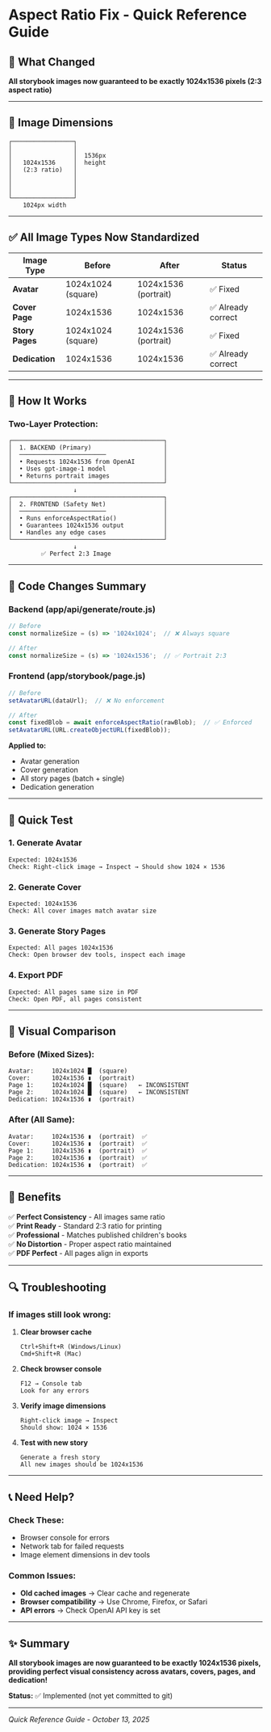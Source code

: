 # Aspect Ratio Fix - Quick Reference Guide

## 🎯 What Changed

**All storybook images now guaranteed to be exactly 1024x1536 pixels (2:3 aspect ratio)**

---

## 📐 Image Dimensions

```
┌─────────────────┐
│                 │
│                 │  1536px
│   1024x1536     │  height
│   (2:3 ratio)   │
│                 │
│                 │
│                 │
└─────────────────┘
    1024px width
```

---

## ✅ All Image Types Now Standardized

| Image Type | Before | After | Status |
|------------|--------|-------|--------|
| **Avatar** | 1024x1024 (square) | 1024x1536 (portrait) | ✅ Fixed |
| **Cover Page** | 1024x1536 | 1024x1536 | ✅ Already correct |
| **Story Pages** | 1024x1024 (square) | 1024x1536 (portrait) | ✅ Fixed |
| **Dedication** | 1024x1536 | 1024x1536 | ✅ Already correct |

---

## 🔧 How It Works

### **Two-Layer Protection:**

```
┌──────────────────────────────────────────┐
│  1. BACKEND (Primary)                    │
│  ────────────────────────                │
│  • Requests 1024x1536 from OpenAI        │
│  • Uses gpt-image-1 model                │
│  • Returns portrait images               │
└──────────────────────────────────────────┘
                  ↓
┌──────────────────────────────────────────┐
│  2. FRONTEND (Safety Net)                │
│  ────────────────────────                │
│  • Runs enforceAspectRatio()             │
│  • Guarantees 1024x1536 output           │
│  • Handles any edge cases                │
└──────────────────────────────────────────┘
                  ↓
         ✅ Perfect 2:3 Image
```

---

## 📝 Code Changes Summary

### **Backend (app/api/generate/route.js)**
```javascript
// Before
const normalizeSize = (s) => '1024x1024';  // ❌ Always square

// After
const normalizeSize = (s) => '1024x1536';  // ✅ Portrait 2:3
```

### **Frontend (app/storybook/page.js)**
```javascript
// Before
setAvatarURL(dataUrl);  // ❌ No enforcement

// After
const fixedBlob = await enforceAspectRatio(rawBlob);  // ✅ Enforced
setAvatarURL(URL.createObjectURL(fixedBlob));
```

**Applied to:**
- Avatar generation
- Cover generation
- All story pages (batch + single)
- Dedication generation

---

## 🧪 Quick Test

### **1. Generate Avatar**
```
Expected: 1024x1536
Check: Right-click image → Inspect → Should show 1024 × 1536
```

### **2. Generate Cover**
```
Expected: 1024x1536
Check: All cover images match avatar size
```

### **3. Generate Story Pages**
```
Expected: All pages 1024x1536
Check: Open browser dev tools, inspect each image
```

### **4. Export PDF**
```
Expected: All pages same size in PDF
Check: Open PDF, all pages consistent
```

---

## 🎨 Visual Comparison

### **Before (Mixed Sizes):**
```
Avatar:     1024x1024 █  (square)
Cover:      1024x1536 ▮  (portrait) 
Page 1:     1024x1024 █  (square)   ← INCONSISTENT
Page 2:     1024x1024 █  (square)   ← INCONSISTENT
Dedication: 1024x1536 ▮  (portrait)
```

### **After (All Same):**
```
Avatar:     1024x1536 ▮  (portrait)  ✅
Cover:      1024x1536 ▮  (portrait)  ✅
Page 1:     1024x1536 ▮  (portrait)  ✅
Page 2:     1024x1536 ▮  (portrait)  ✅
Dedication: 1024x1536 ▮  (portrait)  ✅
```

---

## 🚀 Benefits

✅ **Perfect Consistency** - All images same ratio  
✅ **Print Ready** - Standard 2:3 ratio for printing  
✅ **Professional** - Matches published children's books  
✅ **No Distortion** - Proper aspect ratio maintained  
✅ **PDF Perfect** - All pages align in exports  

---

## 🔍 Troubleshooting

### **If images still look wrong:**

1. **Clear browser cache**
   ```
   Ctrl+Shift+R (Windows/Linux)
   Cmd+Shift+R (Mac)
   ```

2. **Check browser console**
   ```
   F12 → Console tab
   Look for any errors
   ```

3. **Verify image dimensions**
   ```
   Right-click image → Inspect
   Should show: 1024 × 1536
   ```

4. **Test with new story**
   ```
   Generate a fresh story
   All new images should be 1024x1536
   ```

---

## 📞 Need Help?

### **Check These:**
- Browser console for errors
- Network tab for failed requests
- Image element dimensions in dev tools

### **Common Issues:**
- **Old cached images** → Clear cache and regenerate
- **Browser compatibility** → Use Chrome, Firefox, or Safari
- **API errors** → Check OpenAI API key is set

---

## ✨ Summary

**All storybook images are now guaranteed to be exactly 1024x1536 pixels, providing perfect visual consistency across avatars, covers, pages, and dedication!**

**Status:** ✅ Implemented (not yet committed to git)

---

*Quick Reference Guide - October 13, 2025*

